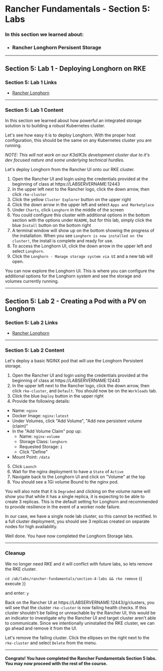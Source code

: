 # Rancher Fundamentals - Section 5: Labs

### In this section we learned about:

* ### Rancher Longhorn Persisent Storage

____

## Section 5: Lab 1 - Deploying Longhorn on RKE

### Section 5: Lab 1 Links

* [Rancher Longhorn](https://rancher.com/products/longhorn/)
____

### Section 5: Lab 1 Content

In this section we learned about how powerful an integrated storage solution is to building a robust Kubernetes cluster.

Let's see how easy it is to deploy Longhorn. With the proper host configuration, this should be the same on any Kubernetes cluster you are running.

*NOTE: This will not work on our K3d/K3s development cluster due to it's dev focused nature and some underlying technical hurdles.*

Let's deploy Longhorn from the Rancher UI onto our RKE cluster.

1. Open the Rancher UI and login using the credentials provided at the beginning of class at https://LABSERVERNAME:12443
2. In the upper left next to the Rancher logo, click the down arrow, then click `rke-cluster`
3. Click the yellow `Cluster Explorer` button on the upper right
4. Click the down arrow in the upper left and select `Apps and Marketplace`
5. Under `Charts`, click `Longhorn` in the middle of the screen
6. You could configure this cluster with additional options in the bottom section with the options under `README`, but for this lab, simply click the blue `Install` button on the bottom right
7. A terminal window will show up on the bottom showing the progress of the installation. When you see `Longhorn is now installed on the cluster!`, the install is complete and ready for use. 
8. To access the Longhorn UI, click the down arrow in the upper left and select `Longhorn`.
9. Click the `Longhorn - Manage storage system via UI` and a new tab will open.

You can now explore the Longhorn UI. This is where you can configure the additional options for the Longhorn system and see the storage and volumes currently running.

____

## Section 5: Lab 2 - Creating a Pod with a PV on Longhorn

### Section 5: Lab 2 Links

* [Rancher Longhorn](https://rancher.com/products/longhorn/)
____

### Section 5: Lab 2 Content

Let's deploy a basic NGINX pod that will use the Longhorn Persistent storage.

1. Open the Rancher UI and login using the credentials provided at the beginning of class at https://LABSERVERNAME:12443
2. In the upper left next to the Rancher logo, click the down arrow, then click `rke-cluster`, and `Default`. You should now be on the `Workloads` tab. 
3. Click the blue `Deploy` button in the upper right
4. Provide the following details:
  * Name: `nginx`
  * Docker Image: `nginx:latest`
  * Under Volumes, click "Add Volume", "Add new persistent volume (claim)" 
  * In the "Add Volume Claim" pop up:
    * Name: `nginx-volume`
    * Storage Class: `longhorn`
    * Requested Storage: `1`
    * Click "Define"
  * Mount Point: `/data`
5. Click `Launch`
6. Wait for the nginx deployment to have a `State` of `Active`
7. Navigate back to the Longhorn UI and click on "Volume" at the top
8. You should see a 1Gi volume Bound to the nginx pod. 

You will also note that it is `Degraded` and clicking on the volume name will show you that while it has a single replica, it is expecting to be able to create 3 replicas. This is the default setting for Longhorn and recommended to provide resilience in the event of a worker node failure.

In our case, we have a single node lab cluster, so this cannot be rectified. In a full cluster deployment, you should see 3 replicas created on separate nodes for high availability.

Well done. You have now completed the Longhorn Storage labs.

___

### Cleanup

We no longer need RKE and it will conflict with future labs, so lets remove the RKE cluster.

`cd /ab/labs/rancher-fundamentals/section-4-labs && rke remove` {{ execute }}

and enter: `y`

Back on the Rancher UI at https://LABSERVERNAME:12443/g/clusters, you will see that the cluster `rke-cluster` is now failing health checks. If this cluster shouldn't be failing or unreachable by the Rancher UI, this would be an indicator to investigate why the Rancher UI and target cluster aren't able to communicate. Since we intentionally uninstalled the RKE cluster, we can go ahead and remove it from the UI.

Let's remove the failing cluster.  Click the ellipses on the right next to the `rke-cluster` and select `Delete` from the menu. 

____

#### Congrats! You have completed the Rancher Fundamentals Section 5 labs. You may now proceed with the rest of the course.
